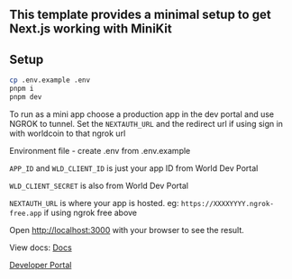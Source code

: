 ## This template provides a minimal setup to get Next.js working with MiniKit

## Setup

```bash
cp .env.example .env
pnpm i
pnpm dev

```

To run as a mini app choose a production app in the dev portal and use NGROK to tunnel. Set the `NEXTAUTH_URL` and the redirect url if using sign in with worldcoin to that ngrok url

Environment file - create .env from .env.example

`APP_ID` and `WLD_CLIENT_ID` is just your app ID from World Dev Portal

`WLD_CLIENT_SECRET` is also from World Dev Portal

`NEXTAUTH_URL` is where your app is hosted. eg: `https://XXXXYYYY.ngrok-free.app` if using ngrok free above

Open [http://localhost:3000](http://localhost:3000) with your browser to see the result.

View docs: [Docs](https://docs.world.org/mini-apps)

[Developer Portal](https://developer.worldcoin.org/)

